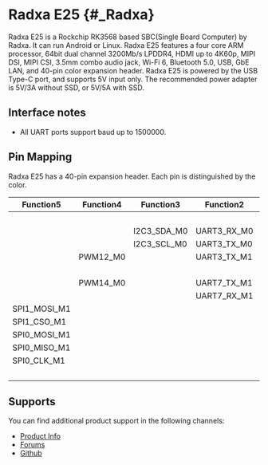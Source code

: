 Radxa E25 {#_Radxa}
====================

Radxa E25 is a Rockchip RK3568 based SBC(Single Board Computer) by Radxa. It can run Android or Linux. Radxa E25 features a four core ARM processor, 64bit dual channel 3200Mb/s LPDDR4, HDMI up to 4K60p, MIPI DSI, MIPI CSI, 3.5mm combo audio jack, Wi-Fi 6, Bluetooth 5.0, USB, GbE LAN, and 40-pin color expansion header. Radxa E25 is powered by the USB Type-C port, and supports 5V input only. The recommended power adapter is 5V/3A without SSD, or 5V/5A with SSD.

Interface notes
---------------

- All UART ports support baud up to 1500000.

Pin Mapping
-----------

Radxa E25 has a 40-pin expansion header. Each pin is distinguished by the color.

|    Function5|    Function4|  Function3|  Function2|  Function1|  PIN  |  PIN  |  Function1|    Function2|  Function3|   Function4|   Function5|
|-------------|-------------|-----------|-----------|-----------|:------|------:|-----------|-------------|-----------|------------|------------|
|             |             |           |           |  3V3      |   1   |   2   |    +5.0V  |             |           |            |            |
|             |             |I2C3_SDA_M0|UART3_RX_M0|GPIO1_A0   |   3   |   4   |    +5.0V  |             |           |            |            |
|             |             |I2C3_SCL_M0|UART3_TX_M0|GPIO1_A1   |   5   |   6   |     GND   |             |           |            |            |
|             |PWM12_M0     |           |UART3_TX_M1|GPIO3_B7   |   7   |   8   |   GPIO3_C2|  UART5_TX_M1|           |            |SPI1_MISO_M1|
|             |             |           |           |  GND      |   9   |   10  |   GPIO3_C3|  UART5_RX_M1|           |            | SPI1_CLK_M1|
|             |PWM14_M0     |           |UART7_TX_M1|GPIO3_C4   |   11  |   12  |   GPIO3_A3|             |           |            |            |
|             |             |           |UART7_RX_M1|GPIO3_C5   |   13  |   14  |     GND   |             |           |            |            |
|SPI1_MOSI_M1 |             |           |           |GPIO3_C1   |   15  |   16  |   GPIO2_D2|             |           |            | SPI0_CSO_M1|
|SPI1_CSO_M1  |             |           |           |GPIO3_A1   |   17  |   18  |   GPIO0_C6|             |           |     PWM7_IR| SPI0_CS0_M0|
|SPI0_MOSI_M1 |             |           |           |GPIO2_D1   |   19  |   20  |    GND    |             |           |            |            |
|SPI0_MISO_M1 |             |           |           |GPIO2_D0   |   21  |   22  |SARADC_VIN5|             |           |            |            |
|SPI0_CLK_M1  |             |           |           |GPIO2_D3   |   23  |   24  |   GPIO4_C6|             |           |    PWM13_M1|            |
|             |             |           |           |  GND      |   25  |   26  |   GPIO3_C0|  UART3_RX_M1|           |    PWM13_M0|            |

Supports
--------

You can find additional product support in the following channels:

- [Product Info](https://docs.radxa.com/en/compute-module/e25)
- [Forums](https://forum.radxa.com/c/rock3)
- [Github](https://github.com/radxa)

